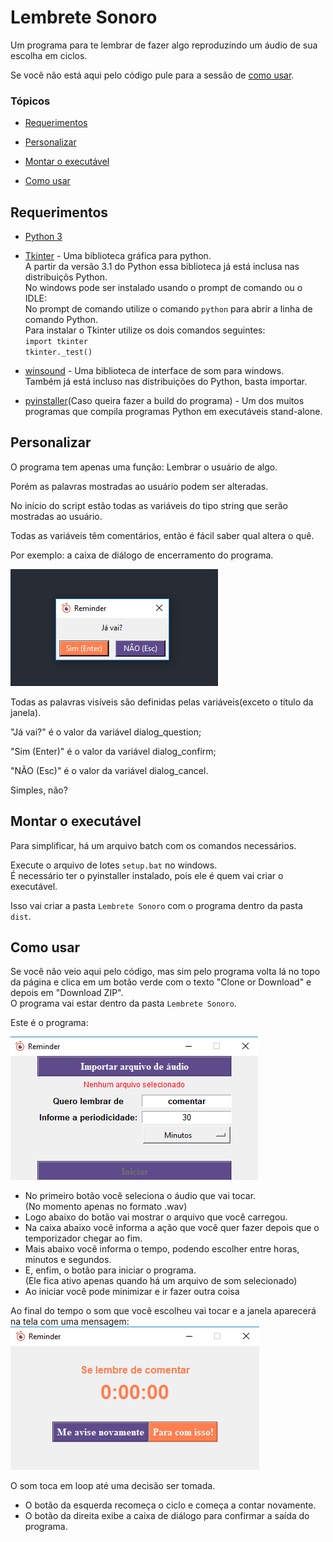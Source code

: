 # Lembrete Sonoro
Um programa para te lembrar de fazer algo reproduzindo um áudio de sua escolha em ciclos.

Se você não está aqui pelo código pule para a sessão de [como usar](#Como-usar).

### Tópicos
* [Requerimentos](#requerimentos)

* [Personalizar](#Personalizar)

* [Montar o executável](#Montar-o-executável)

* [Como usar](#Como-usar)


## Requerimentos
* [Python 3](https://www.python.org/downloads/)

* [Tkinter](https://tkdocs.com/tutorial/install.html) - Uma biblioteca gráfica para python.<br> 
A partir da versão 3.1 do Python essa biblioteca já está inclusa nas distribuiçõs Python.<br>
No windows pode ser instalado usando o prompt de comando ou o IDLE:<br>
No prompt de comando utilize o comando `python` para abrir a linha de comando Python.<br>
Para instalar o Tkinter utilize os dois comandos seguintes:<br>
`import tkinter`<br>
`tkinter._test()`

* [winsound](https://docs.python.org/3.7/library/winsound.html) - Uma biblioteca de interface de som para windows.<br>
Também já está incluso nas distribuições do Python, basta importar.

* [pyinstaller](https://pyinstaller.readthedocs.io/en/stable/)(Caso queira fazer a build do programa) - 
Um dos muitos programas que compila programas Python em executáveis stand-alone.


## Personalizar
O programa tem apenas uma função: Lembrar o usuário de algo.<br>

Porém as palavras mostradas ao usuário podem ser alteradas.<br>

No início do script estão todas as variáveis do tipo string que serão mostradas ao usuário.<br>

Todas as variáveis têm comentários, então é fácil saber qual altera o quê.

Por exemplo: a caixa de diálogo de encerramento do programa.

![Diálogo de encerramento](docs/exit_dialog.png)

Todas as palavras visíveis são definidas pelas variáveis(exceto o título da janela).

"Já vai?" é o valor da variável dialog_question;

"Sim (Enter)" é o valor da variável dialog_confirm;

"NÃO (Esc)" é o valor da variável dialog_cancel.

Simples, não?

## Montar o executável
Para simplificar, há um arquivo batch com os comandos necessários.

Execute o arquivo de lotes `setup.bat` no windows.<br>
É necessário ter o pyinstaller instalado, pois ele é quem vai criar o executável.

Isso vai criar a pasta `Lembrete Sonoro` com o programa dentro da pasta `dist`.


## Como usar
Se você não veio aqui pelo código, mas sim pelo programa
volta lá no topo da página e clica em um botão verde com o texto "Clone or Download" e depois em "Download ZIP".<br>
O programa vai estar dentro da pasta `Lembrete Sonoro`.

Este é o programa:

![Inicial](docs/initial.png)

* No primeiro botão você seleciona o áudio que vai tocar.<br>(No momento apenas no formato .wav)
* Logo abaixo do botão vai mostrar o arquivo que você carregou.
* Na caixa abaixo você informa a ação que você quer fazer depois que o temporizador chegar ao fim.
* Mais abaixo você informa o tempo, podendo escolher entre horas, minutos e segundos.
* E, enfim, o botão para iniciar o programa.<br>(Ele fica ativo apenas quando há um arquivo de som selecionado)
* Ao iniciar você pode minimizar e ir fazer outra coisa

Ao final do tempo o som que você escolheu vai tocar e a janela aparecerá na tela com uma mensagem:
![Final da contagem](docs/end.png)

O som toca em loop até uma decisão ser tomada.
* O botão da esquerda recomeça o ciclo e começa a contar novamente.
* O botão da direita exibe a caixa de diálogo para confirmar a saída do programa.
